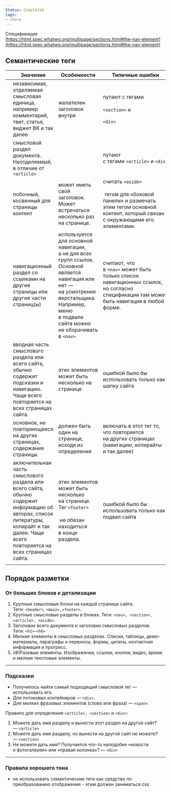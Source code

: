 ```yaml
---
Status: Completed
tags:
- chore
---
```

Спецификация [https://html.spec.whatwg.org/multipage/sections.html#the-nav-element](https://html.spec.whatwg.org/multipage/sections.html#the-nav-element)

## Семантические теги

||**Значение**|**Особенности**|**Типичные ошибки**|
|---|---|---|---|
|**<article>**|независимая, отделяемая смысловая единица, например комментарий, твит, статья, виджет ВК и так далее|желателен заголовок внутри|путают с тегами  <br>   <br>`<section>` и  <br>   <br>`<div>`|
|**<section>**|смысловой раздел документа. Неотделяемый, в отличие от `<article>`||путают с тегами `<article>` и `<div>`|
|**<aside>**|побочный, косвенный для страницы контент|может иметь свой заголовок. Может встречаться несколько раз на странице.|считать `<aside>`  <br>  <br> тегом для «боковой панели» и размечать этим тегом основной контент, который связан с окружающими его элементами.|
|**<nav>**|навигационный раздел со ссылками на другие страницы или другие части страниц(ы)|используется для основной навигации, а не для всех групп ссылок. Основной является навигация или нет — на усмотрение верстальщика. Например, меню в подвале сайта можно не оборачивать в `<nav>`|считают, что в `<nav>` может быть только список навигационных ссылок, но согласно спецификации там может быть навигация в любой форме.|
|**<header>**|вводная часть смыслового раздела или всего сайта, обычно содержит подсказки и навигацию. Чаще всего повторяется на всех страницах сайта.|этих элементов может быть несколько на странице|ошибкой было бы использовать только как шапку сайта|
|**<main>**|основное, не повторяющееся на других страницах, содержание страницы.|должен быть один на странице, исходя из определения|включать в этот тег то, что повторяется на других страницах (навигацию, копирайты и так далее)|
|**<footer>**|аключительная часть смыслового раздела или всего сайта, обычно содержит информацию об авторах, список литературы, копирайт и так далее. Чаще всего повторяется на всех страницах сайта.|этих элементов может быть несколько на странице. Тег `<footer>`  <br>  <br> не обязан находиться в конце раздела.|ошибкой было бы использовать только как подвал сайта|
|||||

  

## Порядок разметки

### От больших блоков к детализации

1. Крупные смысловые блоки на каждой странице сайта. Теги: `<header>`, `<main>`, `<footer>`.
2. Крупные смысловые разделы в блоках. Теги: `<nav>, <section>, <article>, <aside>`.
3. Заголовок всего документа и заголовки смысловых разделов. Теги: `<h1>`-`<h6>`
4. Мелкие элементы в смысловых разделах. Списки, таблицы, демо-материалы, параграфы и переносы, формы, цитаты, контактная информация и прогресс.
5. (Ф)Разовые элементы. Изображения, ссылки, кнопки, видео, время и мелкие текстовые элементы.

---

### Подсказки

- Получилось найти самый подходящий смысловой тег — использовать его.
- Для потоковых контейнеров — `<div>`.
- Для мелких фразовых элементов (слово или фраза) — `<span>`.

Правило для определения `<article>, <section>` и `<div>`:

1. Можете дать имя разделу и вынести этот раздел на другой сайт? — `<article>`
2. Можете дать имя разделу, но вынести на другой сайт не можете? — `<section>`
3. Не можете дать имя? Получается что-то наподобие «новости и фотогалерея» или «правая колонка»? — `<div>`

---

### Правила хорошего тона

- не использовать семантические теги как средство по преобразованию отображения - этим должен заниматься css